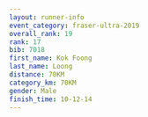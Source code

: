 ```yaml
---
layout: runner-info 
event_category: fraser-ultra-2019 
overall_rank: 19
rank: 17
bib: 7018
first_name: Kok Foong
last_name: Loong
distance: 70KM
category_km: 70KM
gender: Male
finish_time: 10-12-14
---
```


